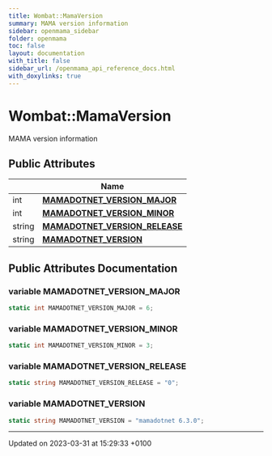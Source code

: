```yaml
---
title: Wombat::MamaVersion
summary: MAMA version information 
sidebar: openmama_sidebar
folder: openmama
toc: false
layout: documentation
with_title: false
sidebar_url: /openmama_api_reference_docs.html
with_doxylinks: true
---
```


# Wombat::MamaVersion



MAMA version information 

## Public Attributes

|                | Name           |
| -------------- | -------------- |
| int | **[MAMADOTNET_VERSION_MAJOR](classWombat_1_1MamaVersion.html#variable-mamadotnet-version-major)**  |
| int | **[MAMADOTNET_VERSION_MINOR](classWombat_1_1MamaVersion.html#variable-mamadotnet-version-minor)**  |
| string | **[MAMADOTNET_VERSION_RELEASE](classWombat_1_1MamaVersion.html#variable-mamadotnet-version-release)**  |
| string | **[MAMADOTNET_VERSION](classWombat_1_1MamaVersion.html#variable-mamadotnet-version)**  |

## Public Attributes Documentation

### variable MAMADOTNET_VERSION_MAJOR

```csharp
static int MAMADOTNET_VERSION_MAJOR = 6;
```


### variable MAMADOTNET_VERSION_MINOR

```csharp
static int MAMADOTNET_VERSION_MINOR = 3;
```


### variable MAMADOTNET_VERSION_RELEASE

```csharp
static string MAMADOTNET_VERSION_RELEASE = "0";
```


### variable MAMADOTNET_VERSION

```csharp
static string MAMADOTNET_VERSION = "mamadotnet 6.3.0";
```


-------------------------------

Updated on 2023-03-31 at 15:29:33 +0100